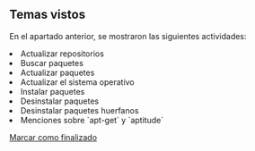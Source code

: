 ## Temas vistos

En el apartado anterior, se mostraron las siguientes actividades:
<li> Actualizar repositorios
<li> Buscar paquetes
<li> Actualizar paquetes
<li> Actualizar el sistema operativo
<li> Instalar paquetes
<li> Desinstalar paquetes
<li> Desinstalar paquetes huerfanos
<li> Menciones sobre `apt-get` y `aptitude`


<a onclick="test()" href="https://fxlearning.142-44-244-147.nip.io/finish/packages-apt" target="_parent" class="btn primary-btn">Marcar como finalizado</a>
